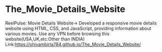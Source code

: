 # The_Movie_Details_Website
ReelPulse: Movie Details Website->
Developed a responsive movie details website using HTML, CSS, and JavaScript, providing information about various movies.
Use any VPN before browsing this website(USA,UK,etc:Other than INDIA)
Link:https://shivambirla784.github.io/The_Movie_Details_Website/
